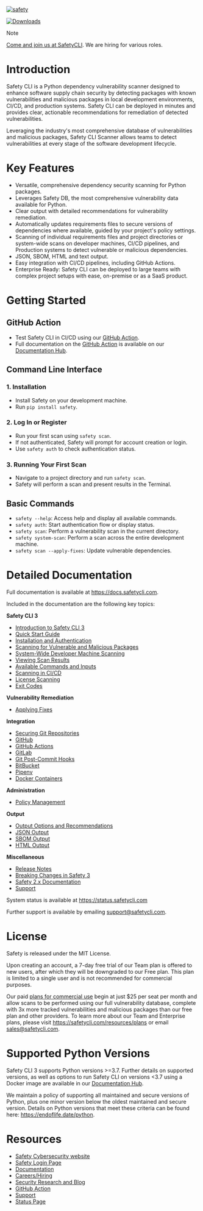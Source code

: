 [![safety](https://cdn.safetycli.com/images/cli_readme_header.png)](https://docs.safetycli.com/)

[![Downloads](https://static.pepy.tech/badge/safety/month)](https://pepy.tech/project/safety)

> [!NOTE]
> [Come and join us at SafetyCLI](https://apply.workable.com/safety/). We are hiring for various roles.

# Introduction
Safety CLI is a Python dependency vulnerability scanner designed to enhance software supply chain security by detecting packages with known vulnerabilities and malicious packages in local development environments, CI/CD, and production systems. 
Safety CLI can be deployed in minutes and provides clear, actionable recommendations for remediation of detected vulnerabilities.

Leveraging the industry's most comprehensive database of vulnerabilities and malicious packages, Safety CLI Scanner allows teams to detect vulnerabilities at every stage of the software development lifecycle.

# Key Features
- Versatile, comprehensive dependency security scanning for Python packages.
- Leverages Safety DB, the most comprehensive vulnerability data available for Python.
- Clear output with detailed recommendations for vulnerability remediation.
- Automatically updates requirements files to secure versions of dependencies where available, guided by your project's policy settings.
- Scanning of individual requirements files and project directories or system-wide scans on developer machines, CI/CD pipelines, and Production systems to detect vulnerable or malicious dependencies.
- JSON, SBOM, HTML and text output.
- Easy integration with CI/CD pipelines, including GitHub Actions.
- Enterprise Ready: Safety CLI can be deployed to large teams with complex project setups with ease, on-premise or as a SaaS product.

# Getting Started
## GitHub Action

- Test Safety CLI in CI/CD using our [GitHub Action](https://github.com/pyupio/safety-action).
- Full documentation on the [GitHub Action](https://github.com/pyupio/safety-action) is available on our [Documentation Hub](https://docs.safetycli.com).

## Command Line Interface

### 1. Installation

- Install Safety on your development machine.
- Run `pip install safety`.

### 2. Log In or Register

- Run your first scan using `safety scan`.
- If not authenticated, Safety will prompt for account creation or login.
- Use `safety auth` to check authentication status.

### 3. Running Your First Scan

- Navigate to a project directory and run `safety scan`.
- Safety will perform a scan and present results in the Terminal.

## Basic Commands

- `safety --help`: Access help and display all available commands.
- `safety auth`: Start authentication flow or display status.
- `safety scan`: Perform a vulnerability scan in the current directory.
- `safety system-scan`: Perform a scan across the entire development machine.
- `safety scan --apply-fixes`: Update vulnerable dependencies.


# Detailed Documentation
Full documentation is available at https://docs.safetycli.com. 

Included in the documentation are the following key topics:

**Safety CLI 3**
- [Introduction to Safety CLI 3](https://docs.safetycli.com/safety-docs/safety-cli-3/introduction-to-safety-cli-scanner)
- [Quick Start Guide](https://docs.safetycli.com/safety-docs/safety-cli-3/quick-start-guide)
- [Installation and Authentication](https://docs.safetycli.com/safety-docs/safety-cli-3/installation-and-authentication)
- [Scanning for Vulnerable and Malicious Packages](https://docs.safetycli.com/safety-docs/safety-cli-3/scanning-for-vulnerable-and-malicious-packages)
- [System-Wide Developer Machine Scanning](https://docs.safetycli.com/safety-docs/safety-cli-3/system-wide-developer-machine-scanning)
- [Viewing Scan Results](https://docs.safetycli.com/safety-docs/safety-cli-3/viewing-scan-results)
- [Available Commands and Inputs](https://docs.safetycli.com/safety-docs/safety-cli-3/available-commands-and-inputs)
- [Scanning in CI/CD](https://docs.safetycli.com/safety-docs/safety-cli-3/scanning-in-ci-cd)
- [License Scanning](https://docs.safetycli.com/safety-docs/safety-cli-3/license-scanning)
- [Exit Codes](https://docs.safetycli.com/safety-docs/safety-cli-3/exit-codes)

**Vulnerability Remediation**
- [Applying Fixes](https://docs.safetycli.com/safety-docs/vulnerability-remediation/applying-fixes)

**Integration**
- [Securing Git Repositories](https://docs.safetycli.com/safety-docs/installation/securing-git-repositories)
- [GitHub](https://docs.safetycli.com/safety-docs/installation/github)
- [GitHub Actions](https://docs.safetycli.com/safety-docs/installation/github-actions)
- [GitLab](https://docs.safetycli.com/safety-docs/installation/gitlab)
- [Git Post-Commit Hooks](https://docs.safetycli.com/safety-docs/installation/git-post-commit-hooks)
- [BitBucket](https://docs.safetycli.com/safety-docs/installation/bitbucket)
- [Pipenv](https://docs.safetycli.com/safety-docs/installation/pipenv)
- [Docker Containers](https://docs.safetycli.com/safety-docs/installation/docker-containers)

**Administration**
- [Policy Management](https://docs.safetycli.com/safety-docs/administration/policy-management)

**Output**
- [Output Options and Recommendations](https://docs.safetycli.com/safety-docs/output/output-options-and-recommendations)
- [JSON Output](https://docs.safetycli.com/safety-docs/output/json-output)
- [SBOM Output](https://docs.safetycli.com/safety-docs/output/sbom-output)
- [HTML Output](https://docs.safetycli.com/safety-docs/output/html-output)

**Miscellaneous**
- [Release Notes](https://docs.safetycli.com/safety-docs/miscellaneous/release-notes)
- [Breaking Changes in Safety 3](https://docs.safetycli.com/safety-docs/miscellaneous/release-notes/breaking-changes-in-safety-3)
- [Safety 2.x Documentation](https://docs.safetycli.com/safety-2)
- [Support](https://docs.safetycli.com/safety-docs/miscellaneous/support)

System status is available at https://status.safetycli.com

Further support is available by emailing support@safetycli.com. 

# License
Safety is released under the MIT License. 

Upon creating an account, a 7-day free trial of our Team plan is offered to new users, after which they will be downgraded to our Free plan. This plan is limited to a single user and is not recommended for commercial purposes.

Our paid [plans for commercial use](https://safetycli.com/resources/plans) begin at just $25 per seat per month and allow scans to be performed using our full vulnerability database, complete with 3x more tracked vulnerabilities and malicious packages than our free plan and other providers. To learn more about our Team and Enterprise plans, please visit https://safetycli.com/resources/plans or email sales@safetycli.com. 

# Supported Python Versions
Safety CLI 3 supports Python versions >=3.7. Further details on supported versions, as well as options to run Safety CLI on versions <3.7 using a Docker image are available in our [Documentation Hub](https://docs.safetycli.com). 

We maintain a policy of supporting all maintained and secure versions of Python, plus one minor version below the oldest maintained and secure version. Details on Python versions that meet these criteria can be found here: https://endoflife.date/python.

# Resources

- [Safety Cybersecurity website](https://safetycli.com)
- [Safety Login Page](https://safetycli.com/login)
- [Documentation](https://docs.safetycli.com)
- [Careers/Hiring](https://apply.workable.com/safety/)
- [Security Research and Blog](https://safetycli.com/blog)
- [GitHub Action](https://github.com/safetycli/action)
- [Support](mailto:support@safetycli.com)
- [Status Page](https://status.safetycli.com)

